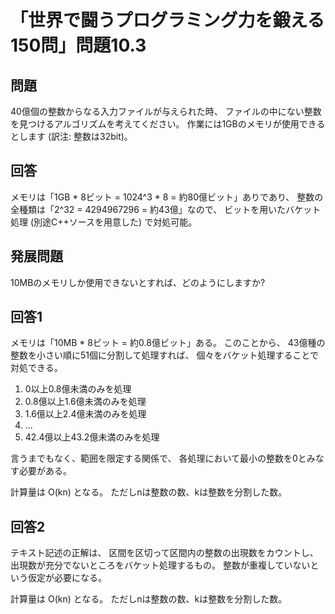 # 「世界で闘うプログラミング力を鍛える150問」問題10.3

## 問題

40億個の整数からなる入力ファイルが与えられた時、
ファイルの中にない整数を見つけるアルゴリズムを考えてください。
作業には1GBのメモリが使用できるとします (訳注: 整数は32bit)。

## 回答

メモリは「1GB * 8ビット = 1024^3 * 8 = 約80億ビット」ありであり、
整数の全種類は「2^32 = 4294967296 = 約43億」なので、
ビットを用いたバケット処理 (別途C++ソースを用意した) で対処可能。

## 発展問題

10MBのメモリしか使用できないとすれば、どのようにしますか?

## 回答1

メモリは「10MB * 8ビット = 約0.8億ビット」ある。
このことから、
43億種の整数を小さい順に51個に分割して処理すれば、
個々をバケット処理することで対処できる。

1. 0以上0.8億未満のみを処理
1. 0.8億以上1.6億未満のみを処理
1. 1.6億以上2.4億未満のみを処理
1. ...
1. 42.4億以上43.2億未満のみを処理

言うまでもなく、範囲を限定する関係で、
各処理において最小の整数を0とみなす必要がある。

計算量は O(kn) となる。
ただしnは整数の数、kは整数を分割した数。

## 回答2

テキスト記述の正解は、
区間を区切って区間内の整数の出現数をカウントし、
出現数が充分でないところをバケット処理するもの。
整数が重複していないという仮定が必要になる。

計算量は O(kn) となる。
ただしnは整数の数、kは整数を分割した数。
